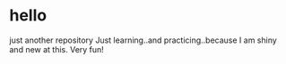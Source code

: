 # hello
just another repository
Just learning..and practicing..because I am shiny and new at this. Very fun!
